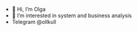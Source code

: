 - 👋 Hi, I’m Olga
- 👀 I’m interested in system and business analysis
- Telegram @ollkull

<!---
ollkull/ollkull is a ✨ special ✨ repository because its `README.md` (this file) appears on your GitHub profile.
You can click the Preview link to take a look at your changes.
--->
